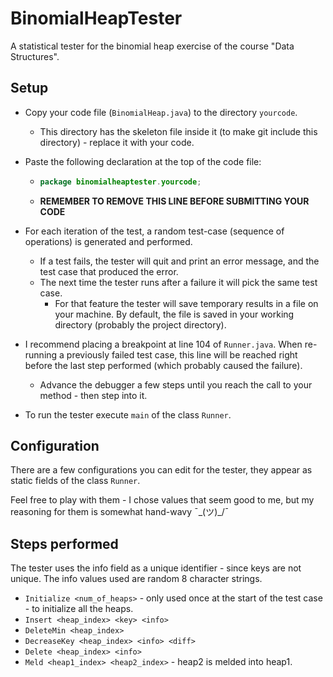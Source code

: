 # BinomialHeapTester
A statistical tester for the binomial heap exercise of the course "Data Structures".

## Setup
- Copy your code file (`BinomialHeap.java`) to the directory `yourcode`.
  - This directory has the skeleton file inside it (to make git include
    this directory) - replace it with your code.
- Paste the following declaration at the top of the code file:
  - ```java
    package binomialheaptester.yourcode;
    ```
  - **REMEMBER TO REMOVE THIS LINE BEFORE SUBMITTING YOUR CODE**


- For each iteration of the test, a random test-case (sequence of operations) is generated and performed.
    - If a test fails, the tester will quit and print an error message, and the test case that produced the error.
    - The next time the tester runs after a failure it will pick the same test case.
      - For that feature the tester will save temporary results in a file on your machine. By default, the file
        is saved in your working directory (probably the project directory).
- I recommend placing a breakpoint at line 104 of `Runner.java`. When re-running a previously failed test case,
this line will be reached right before the last step performed (which probably caused the failure).
  - Advance the debugger a few steps until you reach the call to your method - then step into it.
- To run the tester execute `main` of the class `Runner`.

## Configuration

There are a few configurations you can edit for the tester, they appear as static fields of the class `Runner`.

Feel free to play with them - I chose values that seem good to me, but my reasoning for them is
somewhat hand-wavy ¯\_(ツ)_/¯

## Steps performed
The tester uses the info field as a unique identifier - since keys are not unique.
The info values used are random 8 character strings.

- `Initialize <num_of_heaps>` - only used once at the start of the test case - to initialize all the heaps.
- `Insert <heap_index> <key> <info>`
- `DeleteMin <heap_index>`
- `DecreaseKey <heap_index> <info> <diff>`
- `Delete <heap_index> <info>`
- `Meld <heap1_index> <heap2_index>` - heap2 is melded into heap1.

